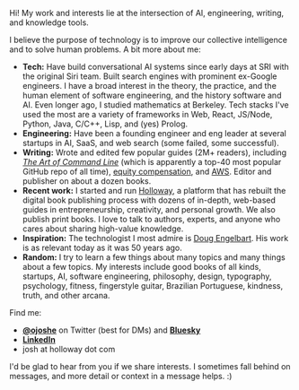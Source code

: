 Hi! My work and interests lie at the intersection of AI, engineering, writing, and knowledge tools.

I believe the purpose of technology is to improve our collective intelligence and to solve human problems. A bit more about me:

- **Tech:** Have build conversational AI systems since early days at SRI with the original Siri team. Built search engines with prominent ex-Google engineers. I have a broad interest in the theory, the practice, and the human element of software engineering, and the history software and AI. Even longer ago, I studied mathematics at Berkeley. Tech stacks I've used the most are a variety of frameworks in Web, React, JS/Node, Python, Java, C/C++, Lisp, and (yes) Prolog.
- **Engineering:** Have been a founding engineer and eng leader at several startups in AI, SaaS, and web search (some failed, some successful). 
- **Writing:** Wrote and edited few popular guides (2M+ readers), including [*The Art of Command Line*](https://github.com/jlevy/the-art-of-command-line) (which is apparently a top-40 most popular GitHub repo of all time), [equity compensation](https://www.holloway.com/g/equity-compensation), and [AWS](https://github.com/open-guides/og-aws). Editor and publisher on about a dozen books.
- **Recent work:** I started and run [Holloway](https://www.holloway.com/catalog), a platform that has rebuilt the digital book publishing process with dozens of in-depth, web-based guides in entrepreneurship, creativity, and personal growth. We also publish print books. I love to talk to authors, experts, and anyone who cares about sharing high-value knowledge.
- **Inspiration:** The technologist I most admire is [Doug Engelbart](https://en.wikipedia.org/wiki/Douglas_Engelbart). His work is as relevant today as it was 50 years ago.
- **Random:** I try to learn a few things about many topics and many things about a few topics. My interests include good books of all kinds, startups, AI, software engineering, philosophy, design, typography, psychology, fitness, fingerstyle guitar, Brazilian Portuguese, kindness, truth, and other arcana.

Find me:
- [**@ojoshe**](https://twitter.com/ojoshe) on Twitter (best for DMs) and [**Bluesky**](https://bsky.app/profile/ojoshe.bsky.social)
- [**LinkedIn**](https://www.linkedin.com/in/jlevy/)
- josh at holloway dot com

I'd be glad to hear from you if we share interests. I sometimes fall behind on messages, and more detail or context in a message helps. :)
